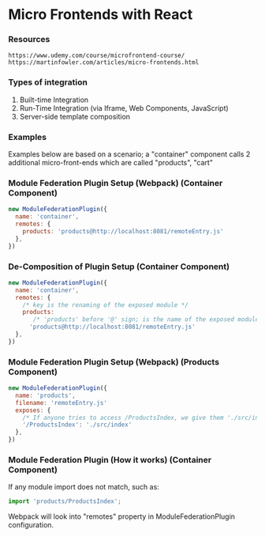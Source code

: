 # Micro Frontends with React

### Resources
```
https://www.udemy.com/course/microfrontend-course/
https://martinfowler.com/articles/micro-frontends.html
```

### Types of integration
1) Built-time Integration
2) Run-Time Integration (via Iframe, Web Components, JavaScript)
3) Server-side template composition

### Examples
Examples below are based on a scenario; a "container" component calls 2 additional micro-front-ends which are called "products", "cart"

### Module Federation Plugin Setup (Webpack) (Container Component)
```js
new ModuleFederationPlugin({
  name: 'container',
  remotes: {
    products: 'products@http://localhost:8081/remoteEntry.js'
  },
})
```

### De-Composition of Plugin Setup  (Container Component)
```js
new ModuleFederationPlugin({
  name: 'container',
  remotes: {
    /* key is the renaming of the exposed module */
    products: 
       /* 'products' before '@' sign; is the name of the exposed module defined in "products" component webpack config. */
      'products@http://localhost:8081/remoteEntry.js'
  },
})
```

### Module Federation Plugin Setup (Webpack) (Products Component)
```js
new ModuleFederationPlugin({
  name: 'products',
  filename: 'remoteEntry.js'
  exposes: {
    /* If anyone tries to access /ProductsIndex, we give them './src/index.js' */
    '/ProductsIndex': './src/index'
  },
})
```


### Module Federation Plugin (How it works) (Container Component)
If any module import does not match, such as:
```js
import 'products/ProductsIndex';
```
Webpack will look into "remotes" property in ModuleFederationPlugin configuration.
